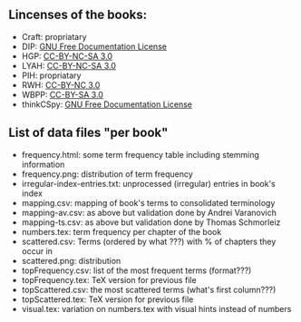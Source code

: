 ## Lincenses of the books:

- Craft: propriatary
- DIP: [GNU Free Documentation License](http://www.diveintopython.net/appendix/fdl.html)
- HGP: [CC-BY-NC-SA 3.0](https://creativecommons.org/licenses/by-nc-sa/3.0/)
- LYAH: [CC-BY-NC-SA 3.0](https://creativecommons.org/licenses/by-nc-sa/3.0/)
- PIH: propriatary
- RWH: [CC-BY-NC 3.0](http://creativecommons.org/licenses/by-nc/3.0/)
- WBPP: [CC-BY-SA 3.0](https://creativecommons.org/licenses/by-sa/3.0/)
- thinkCSpy: [GNU Free Documentation License](http://www.gnu.org/copyleft/fdl.html)

## List of data files "per book"

- frequency.html: some term frequency table including stemming information
- frequency.png: distribution of term frequency
- irregular-index-entries.txt: unprocessed (irregular) entries in book's index
- mapping.csv: mapping of book's terms to consolidated terminology
- mapping-av.csv: as above but validation done by Andrei Varanovich
- mapping-ts.csv: as above but validation done by Thomas Schmorleiz
- numbers.tex: term frequency per chapter of the book
- scattered.csv: Terms (ordered by what ???) with % of chapters they occur in
- scattered.png: distribution
- topFrequency.csv: list of the most frequent terms (format???)
- topFrequency.tex: TeX version for previous file
- topScattered.csv: the most scattered terms (what's first column???)
- topScattered.tex: TeX version for previous file
- visual.tex: variation on numbers.tex with visual hints instead of numbers
